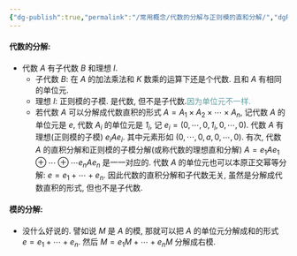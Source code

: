 ```yaml
---
{"dg-publish":true,"permalink":"/常用概念/代数的分解与正则模的直和分解/","dgPassFrontmatter":true,"created":"2024-08-17T20:00:12.378+08:00","updated":"2024-08-22T17:37:37.991+08:00"}
---
```


#### 代数的分解:
+ 代数 $A$ 有子代数 $B$ 和理想 $I$. 
	+ 子代数 $B$: 在 $A$ 的加法乘法和 $K$ 数乘的运算下还是个代数. 且和 $A$ 有相同的单位元.
	+ 理想 $I$: 正则模的子模. 是代数, 但不是子代数.<font color=CadetBlue>因为单位元不一样.</font>
	+ 若代数 $A$ 可以分解成代数直积的形式 $A=A_1\times A_2\times\cdots\times A_n$, 记代数 $A$ 的单位元是 $e$, 代数 $A_i$ 的单位元是 $\mathit{1}_i$, 记 $e_i=(0,\cdots,0,\mathit{1_i},0,\cdots,0)$. 代数 $A$ 有理想(正则模的子模) $e_iAe_i$. 其中元素形如 $(0,\cdots,0,a,0,\cdots,0)$. 有次, 代数 $A$ 的直积分解和正则模的子模分解(或称代数的理想直和分解) $A=e_1Ae_1\oplus\cdots\oplus\cdots e_nAe_n$ 是一一对应的. 代数 $A$ 的单位元也可以本原正交幂等分解:  $e=e_1+\cdots+e_n$. 因此代数的直积分解和子代数无关, 虽然是分解成代数直积的形式, 但也不是子代数.

#### 模的分解:
+ 没什么好说的. 譬如说 $M$ 是 $A$ 的模, 那就可以把 $A$ 的单位元分解成和的形式 $e=e_1+\cdots+e_n$. 然后 $M=e_1M+\cdots+e_nM$ 分解成右模.